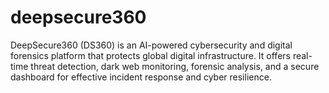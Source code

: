 # deepsecure360
DeepSecure360 (DS360) is an AI-powered cybersecurity and digital forensics platform that protects global digital infrastructure. It offers real-time threat detection, dark web monitoring, forensic analysis, and a secure dashboard for effective incident response and cyber resilience.
